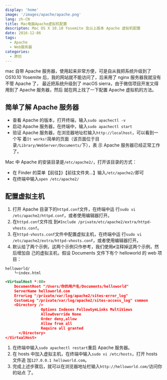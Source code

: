 ```yaml
---
display: 'home'
image: '/images/apache/apache.png'
lang: zh-CN
title: Mac电脑Apache虚拟机配置
descripton: Mac OS X 10.10 Yosemite 及以上版本 Apache 虚拟机配置
date: 2016-12-06
tags:
  - Apache
  - Web服务器
categories:
  - 原创
---
```


mac 自带 Apache 服务器，使用起来非常方便，可是自从我把系统升级到了 OS10.10
Yosemite 后，我的网站就不能访问了，后来用了 nginx 服务器我就没有不管 Apache 了，
最近把系统升级到了 macOS sierra，由于微信项目开发又得用到了 Apache 服务器，然后
就在网上找了一下配置 Apache 虚拟机的方法。

## 简单了解 Apache 服务器

- 查看 Apache 的版本，打开终端，输入`sudo apachectl -v`
- 启动 Apache 服务器，在终端中，输入`sudo apachectl start`
- 验证 Apache 服务器，在浏览器地址栏输入`http://localhost`，可以看到一个写
  着`It works!`简单的页面（该页面位于目录`/Library/WebServer/Documents/`下），表
  示 Apache 服务器已经正常工作了。

Mac 中 Apache 的安装目录是`/etc/apache2/`，打开该目录的方式：

- 在 Finder 的菜单【前往】》【前往文件夹...】输入`/etc/apache2/`即可
- 在终端中输入`open /etc/apache2/`

## 配置虚拟主机

1. 打开 Apache 目录下的`httpd.conf`文件，在终端中运
   行`sudo vi /etc/apache2/httpd.conf`，或者使用编辑器打开。
1. 在`httpd.conf`文件找
   到`#Include /private/etc/apache2/extra/httpd-vhosts.conf`。
1. 在`httpd-vhosts.conf`文件中配置虚拟主机，在终端中运
   行`sudo vi /etc/apache2/extra/httpd-vhosts.conf`，或者使用编辑器打开。
1. 默认给了两个示例，这两个示例只作参考，我们使用`#`注释掉这两个示例，然后增加自
   己的虚拟主机，假设 Documents 文件下有个 helloworld 的 web 项目：

```text
helloworld/
    └─index.html
```

```xml
<VirtualHost *:80>
    DocumentRoot "/Users/你的用户名/Documents/helloworld"
    ServerName helloworld.com
    ErrorLog "/private/var/log/apache2/sites-error_log"
    CustomLog "/private/var/log/apache2/sites-access_log" common
    <Directory />
                Options Indexes FollowSymLinks MultiViews
                AllowOverride None
                Order deny,allow
                Allow from all
                Require all granted
      </Directory>
</VirtualHost>
```

1. 在终端中输入`sudo apachectl restart`重启 Apache 服务器。
2. 在 hosts 中加入虚拟主机，在终端中输入`sudo vi /etc/hosts`，打开 hosts 文件追
   加`127.0.0.1 helloworld.com`。
3. 完成上述步骤后，就可以在浏览器地址栏输入`http://helloworld.com/`访问你的站点
   了。
